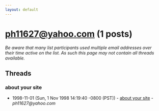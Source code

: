 ```yaml
---
layout: default
---
```


# ph11627@yahoo.com (1 posts)

_Be aware that many list participants used multiple email addresses over their time active on the list. As such this page may not contain all threads available._

## Threads

### about your site
+ 1998-11-01 (Sun, 1 Nov 1998 14:19:40 -0800 (PST)) - [about your site](/archive/1998/11/5130faa4a5f8279e2651fe788938974ad7e46198049630ca5bd5509a0ba80920) - _ph11627@yahoo.com_

